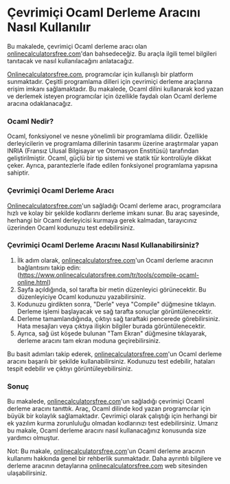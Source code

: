 Çevrimiçi Ocaml Derleme Aracını Nasıl Kullanılır
================================================

Bu makalede, çevrimiçi Ocaml derleme aracı olan [onlinecalculatorsfree.com](http://onlinecalculatorsfree.com)'dan bahsedeceğiz. Bu araçla ilgili temel bilgileri tanıtacak ve nasıl kullanılacağını anlatacağız.

[Onlinecalculatorsfree.com](http://Onlinecalculatorsfree.com), programcılar için kullanışlı bir platform sunmaktadır. Çeşitli programlama dilleri için çevrimiçi derleme araçlarına erişim imkanı sağlamaktadır. Bu makalede, Ocaml dilini kullanarak kod yazan ve derlemek isteyen programcılar için özellikle faydalı olan Ocaml derleme aracına odaklanacağız.

### Ocaml Nedir?

Ocaml, fonksiyonel ve nesne yönelimli bir programlama dilidir. Özellikle derleyicilerin ve programlama dillerinin tasarımı üzerine araştırmalar yapan INRIA (Fransız Ulusal Bilgisayar ve Otomasyon Enstitüsü) tarafından geliştirilmiştir. Ocaml, güçlü bir tip sistemi ve statik tür kontrolüyle dikkat çeker. Ayrıca, parantezlerle ifade edilen fonksiyonel programlama yapısına sahiptir.

### Çevrimiçi Ocaml Derleme Aracı

[Onlinecalculatorsfree.com](http://Onlinecalculatorsfree.com)'un sağladığı Ocaml derleme aracı, programcılara hızlı ve kolay bir şekilde kodlarını derleme imkanı sunar. Bu araç sayesinde, herhangi bir Ocaml derleyicisi kurmaya gerek kalmadan, tarayıcınız üzerinden Ocaml kodunuzu test edebilirsiniz.

### Çevrimiçi Ocaml Derleme Aracını Nasıl Kullanabilirsiniz?

1. İlk adım olarak, [onlinecalculatorsfree.com](http://onlinecalculatorsfree.com)'un Ocaml derleme aracının bağlantısını takip edin: (<https://www.onlinecalculatorsfree.com/tr/tools/compile-ocaml-online.html>)
2. Sayfa açıldığında, sol tarafta bir metin düzenleyici görünecektir. Bu düzenleyiciye Ocaml kodunuzu yazabilirsiniz.
3. Kodunuzu girdikten sonra, "Derle" veya "Compile" düğmesine tıklayın. Derleme işlemi başlayacak ve sağ tarafta sonuçlar görüntülenecektir.
4. Derleme tamamlandığında, çıktıyı sağ taraftaki pencerede görebilirsiniz. Hata mesajları veya çıktıya ilişkin bilgiler burada görüntülenecektir.
5. Ayrıca, sağ üst köşede bulunan "Tam Ekran" düğmesine tıklayarak, derleme aracını tam ekran moduna geçirebilirsiniz.

Bu basit adımları takip ederek, [onlinecalculatorsfree.com](http://onlinecalculatorsfree.com)'un Ocaml derleme aracını başarılı bir şekilde kullanabilirsiniz. Kodunuzu test edebilir, hataları tespit edebilir ve çıktıyı görüntüleyebilirsiniz.

### Sonuç

Bu makalede, [onlinecalculatorsfree.com](http://onlinecalculatorsfree.com)'un sağladığı çevrimiçi Ocaml derleme aracını tanıttık. Araç, Ocaml dilinde kod yazan programcılar için büyük bir kolaylık sağlamaktadır. Çevrimiçi olarak çalıştığı için herhangi bir ek yazılım kurma zorunluluğu olmadan kodlarınızı test edebilirsiniz. Umarız bu makale, Ocaml derleme aracını nasıl kullanacağınız konusunda size yardımcı olmuştur.

Not: Bu makale, [onlinecalculatorsfree.com](http://onlinecalculatorsfree.com)'un Ocaml derleme aracının kullanımı hakkında genel bir rehberlik sunmaktadır. Daha ayrıntılı bilgilere ve derleme aracının detaylarına [onlinecalculatorsfree.com](http://onlinecalculatorsfree.com) web sitesinden ulaşabilirsiniz.
